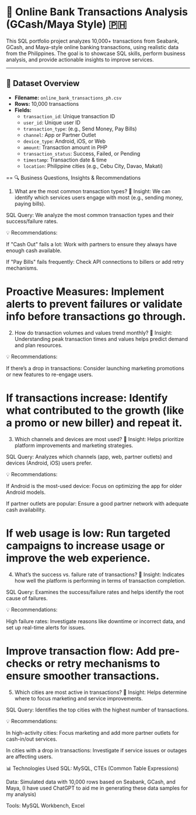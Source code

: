 # 💸 Online Bank Transactions Analysis (GCash/Maya Style) 🇵🇭

This SQL portfolio project analyzes 10,000+ transactions from Seabank, GCash, and Maya-style online banking transactions, using realistic data from the Philippines. The goal is to showcase SQL skills, perform business analysis, and provide actionable insights to improve services.

---

## 📁 Dataset Overview

- **Filename:** `online_bank_transactions_ph.csv`
- **Rows:** 10,000 transactions
- **Fields:**
  - `transaction_id`: Unique transaction ID
  - `user_id`: Unique user ID
  - `transaction_type`: (e.g., Send Money, Pay Bills)
  - `channel`: App or Partner Outlet
  - `device_type`: Android, iOS, or Web
  - `amount`: Transaction amount in PHP
  - `transaction_status`: Success, Failed, or Pending
  - `timestamp`: Transaction date & time
  - `location`: Philippine cities (e.g., Cebu City, Davao, Makati)

==
🔍 Business Questions, Insights & Recommendations
1. What are the most common transaction types?
🧠 Insight:
We can identify which services users engage with most (e.g., sending money, paying bills).

SQL Query:
We analyze the most common transaction types and their success/failure rates.

💡 Recommendations:

If "Cash Out" fails a lot: Work with partners to ensure they always have enough cash available.

If "Pay Bills" fails frequently: Check API connections to billers or add retry mechanisms.

Proactive Measures: Implement alerts to prevent failures or validate info before transactions go through.
==
2. How do transaction volumes and values trend monthly?
🧠 Insight:
Understanding peak transaction times and values helps predict demand and plan resources.

💡 Recommendations:

If there’s a drop in transactions: Consider launching marketing promotions or new features to re-engage users.

If transactions increase: Identify what contributed to the growth (like a promo or new biller) and repeat it.
==
3. Which channels and devices are most used?
🧠 Insight:
Helps prioritize platform improvements and marketing strategies.

SQL Query:
Analyzes which channels (app, web, partner outlets) and devices (Android, iOS) users prefer.

💡 Recommendations:

If Android is the most-used device: Focus on optimizing the app for older Android models.

If partner outlets are popular: Ensure a good partner network with adequate cash availability.

If web usage is low: Run targeted campaigns to increase usage or improve the web experience.
==
4. What’s the success vs. failure rate of transactions?
🧠 Insight:
Indicates how well the platform is performing in terms of transaction completion.

SQL Query:
Examines the success/failure rates and helps identify the root cause of failures.

💡 Recommendations:

High failure rates: Investigate reasons like downtime or incorrect data, and set up real-time alerts for issues.

Improve transaction flow: Add pre-checks or retry mechanisms to ensure smoother transactions.
==
5. Which cities are most active in transactions?
🧠 Insight:
Helps determine where to focus marketing and service improvements.

SQL Query:
Identifies the top cities with the highest number of transactions.

💡 Recommendations:

In high-activity cities: Focus marketing and add more partner outlets for cash-in/out services.

In cities with a drop in transactions: Investigate if service issues or outages are affecting users.

📊 Technologies Used
SQL: MySQL, CTEs (Common Table Expressions)

Data: Simulated data with 10,000 rows based on Seabank, GCash, and Maya, (I have used ChatGPT to aid me in generating these data samples for my analysis)

Tools: MySQL Workbench, Excel

